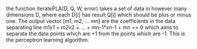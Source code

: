 the function iteratePLA(D, Q, W, error) takes a set of data in however many dimensions D, where each D[i] has result Q[i] which should be plus or minus one.
The output vector [m1, m2, ... mn] are the coefficients in the data separating line m1*x1 + m2*x2 + ... + mn-1*xn-1 + mn == 0 which aims to separate the data points which are +1 from the points which are -1.
This is the perceptron learning algorithm.
